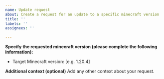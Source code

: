 ```yaml
---
name: Update request
about: Create a request for an update to a specific minecraft version
title: ''
labels: ''
assignees: ''

---
```


**Specify the requested minecraft version (please complete the following information):**
 - Target Minecraft version: [e.g. 1.20.4]

**Additional context (optional)**
Add any other context about your request.
